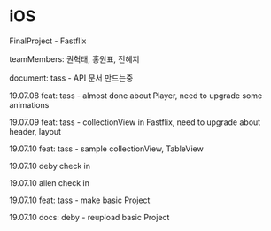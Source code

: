 # iOS
FinalProject - Fastflix

teamMembers: 권혁태, 홍원표, 전혜지 

document: tass - API 문서 만드는중

19.07.08  feat: tass - almost done about Player, need to upgrade some animations

19.07.09  feat: tass - collectionView in Fastflix, need to upgrade about header, layout

19.07.10  feat: tass - sample collectionView, TableView

19.07.10  deby check in

19.07.10  allen check in

19.07.10  feat: tass - make basic Project

19.07.10  docs: deby - reupload basic Project 
